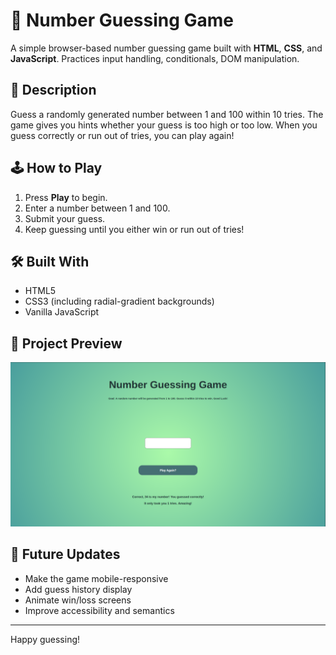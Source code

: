 
# 🎯 Number Guessing Game

A simple browser-based number guessing game built with **HTML**, **CSS**, and **JavaScript**. Practices input handling, conditionals, DOM manipulation.

## 📜 Description

Guess a randomly generated number between 1 and 100 within 10 tries. The game gives you hints whether your guess is too high or too low. When you guess correctly or run out of tries, you can play again!

## 🕹 How to Play

1. Press **Play** to begin.
2. Enter a number between 1 and 100.
3. Submit your guess.
4. Keep guessing until you either win or run out of tries!

## 🛠 Built With

- HTML5
- CSS3 (including radial-gradient backgrounds)
- Vanilla JavaScript

## 📁 Project Preview

![Number Guessing Game screenshot](./number-guessing-game/ngg-ss3.png)

## 🚀 Future Updates

- Make the game mobile-responsive
- Add guess history display
- Animate win/loss screens
- Improve accessibility and semantics

---

Happy guessing!


